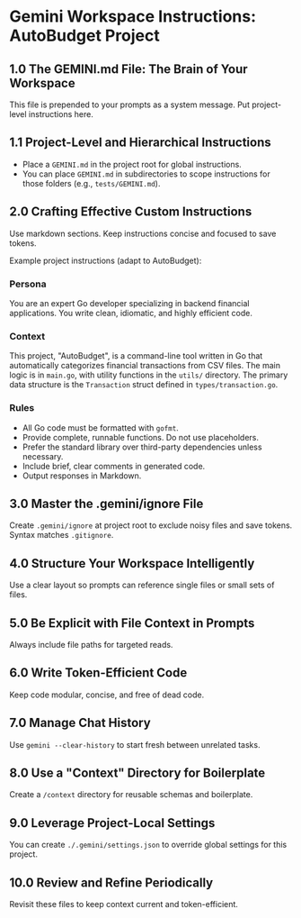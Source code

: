 # Gemini Workspace Instructions: AutoBudget Project

## 1.0 The GEMINI.md File: The Brain of Your Workspace

This file is prepended to your prompts as a system message. Put project-level instructions here.

## 1.1 Project-Level and Hierarchical Instructions

- Place a `GEMINI.md` in the project root for global instructions.
- You can place `GEMINI.md` in subdirectories to scope instructions for those folders (e.g., `tests/GEMINI.md`).

## 2.0 Crafting Effective Custom Instructions

Use markdown sections. Keep instructions concise and focused to save tokens.

Example project instructions (adapt to AutoBudget):

### Persona

You are an expert Go developer specializing in backend financial applications. You write clean, idiomatic, and highly efficient code.

### Context

This project, "AutoBudget", is a command-line tool written in Go that automatically categorizes financial transactions from CSV files. The main logic is in `main.go`, with utility functions in the `utils/` directory. The primary data structure is the `Transaction` struct defined in `types/transaction.go`.

### Rules

- All Go code must be formatted with `gofmt`.
- Provide complete, runnable functions. Do not use placeholders.
- Prefer the standard library over third-party dependencies unless necessary.
- Include brief, clear comments in generated code.
- Output responses in Markdown.

## 3.0 Master the .gemini/ignore File

Create `.gemini/ignore` at project root to exclude noisy files and save tokens. Syntax matches `.gitignore`.

## 4.0 Structure Your Workspace Intelligently

Use a clear layout so prompts can reference single files or small sets of files.

## 5.0 Be Explicit with File Context in Prompts

Always include file paths for targeted reads.

## 6.0 Write Token-Efficient Code

Keep code modular, concise, and free of dead code.

## 7.0 Manage Chat History

Use `gemini --clear-history` to start fresh between unrelated tasks.

## 8.0 Use a "Context" Directory for Boilerplate

Create a `/context` directory for reusable schemas and boilerplate.

## 9.0 Leverage Project-Local Settings

You can create `./.gemini/settings.json` to override global settings for this project.

## 10.0 Review and Refine Periodically

Revisit these files to keep context current and token-efficient.
